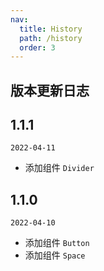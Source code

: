 ```yaml
---
nav:
  title: History
  path: /history
  order: 3
---
```


## 版本更新日志

## 1.1.1

`2022-04-11`

- 添加组件 `Divider`

## 1.1.0

`2022-04-10`

- 添加组件 `Button`
- 添加组件 `Space`
